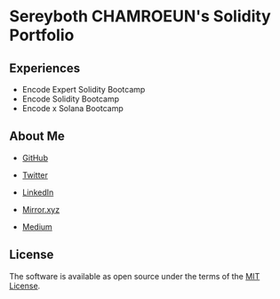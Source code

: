 # Sereyboth CHAMROEUN's Solidity Portfolio

## Experiences
- Encode Expert Solidity Bootcamp
- Encode Solidity Bootcamp
- Encode x Solana Bootcamp


## About Me
- [GitHub](https://github.com/ch-sereyboth)
- [Twitter](https://twitter.com/chsereyboth)
- [LinkedIn](https://www.linkedin.com/in/sereyboth-chamroeun-a6099a137/)

- [Mirror.xyz](https://mirror.xyz/0xaC4A5BB92752a65817FC8179148f03A685b9EDa9)
- [Medium](https://medium.com/@sereyboth)

## License

The software is available as open source under the terms of the [MIT License](http://opensource.org/licenses/MIT).
